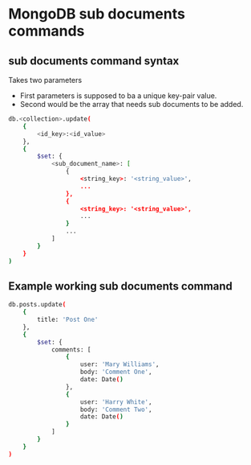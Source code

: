 # MongoDB sub documents commands

## sub documents command syntax
Takes two parameters
- First parameters is supposed to ba a unique key-pair value. 
- Second would be the array that needs sub documents to be added. 
```bash
db.<collection>.update(
	{ 
		<id_key>:<id_value> 
	},
	{
		$set: { 
			<sub_document_name>: [
				{
					<string_key>: '<string_value>',
					...
				},
				{
					<string_key>: '<string_value>',
					...
				}
				...
			]
		}
	}
)
```

## Example working sub documents command
```bash
db.posts.update(
	{
		title: 'Post One'
	},
	{
		$set: {
			comments: [
				{
					user: 'Mary Williams',
					body: 'Comment One',
					date: Date()
				},
				{
					user: 'Harry White',
					body: 'Comment Two',
					date: Date()
				}
			]
		}
	}
)
```